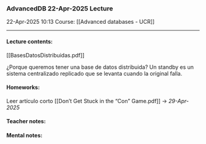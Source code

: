 ### AdvancedDB 22-Apr-2025 Lecture

22-Apr-2025 10:13
Course: [[Advanced databases - UCR]]
___
#### **Lecture contents:**
[[BasesDatosDistribuidas.pdf]]

¿Porque queremos tener una base de datos distribuida?
Un standby es un sistema centralizado replicado que se levanta cuando la original falla.

#### **Homeworks:**
Leer artículo corto [[Don’t Get Stuck in the “Con” Game.pdf]] -> _29-Apr-2025_

#### **Teacher notes:**

#### **Mental notes:**
